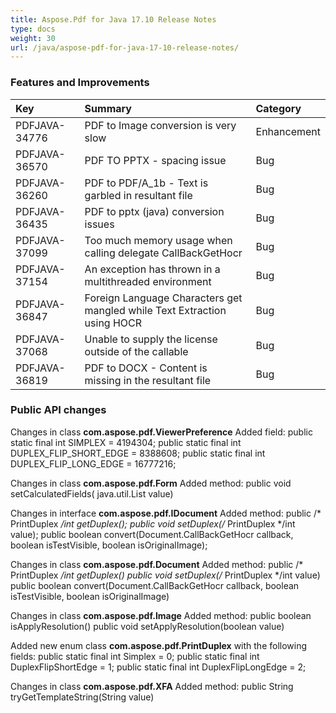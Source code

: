 ```yaml
---
title: Aspose.Pdf for Java 17.10 Release Notes
type: docs
weight: 30
url: /java/aspose-pdf-for-java-17-10-release-notes/
---
```


### **Features and Improvements**

|**Key**|**Summary**|**Category**|
| :- | :- | :- |
|PDFJAVA-34776|PDF to Image conversion is very slow|Enhancement|
|PDFJAVA-36570|PDF TO PPTX - spacing issue|Bug|
|PDFJAVA-36260|PDF to PDF/A_1b - Text is garbled in resultant file|Bug|
|PDFJAVA-36435|PDF to pptx (java) conversion issues|Bug|
|PDFJAVA-37099|Too much memory usage when calling delegate CallBackGetHocr|Bug|
|PDFJAVA-37154|An exception has thrown in a multithreaded environment|Bug|
|PDFJAVA-36847|Foreign Language Characters get mangled while Text Extraction using HOCR|Bug|
|PDFJAVA-37068|Unable to supply the license outside of the callable|Bug|
|PDFJAVA-36819|PDF to DOCX - Content is missing in the resultant file|Bug|
### **Public API changes**
Changes in class **com.aspose.pdf.ViewerPreference** 
Added field:
public static final int SIMPLEX = 4194304;
public static final int DUPLEX_FLIP_SHORT_EDGE = 8388608;
public static final int DUPLEX_FLIP_LONG_EDGE = 16777216;

Changes in class **com.aspose.pdf.Form** 
Added method:
public void setCalculatedFields( java.util.List<Field> value)

Changes in interface **com.aspose.pdf.IDocument** 
Added method:
public /* PrintDuplex */int getDuplex();
public void setDuplex(/* PrintDuplex */int value);
public boolean convert(Document.CallBackGetHocr callback, boolean isTestVisible, boolean isOriginalImage);

Changes in class **com.aspose.pdf.Document** 
Added method:
public /* PrintDuplex */int getDuplex()
public void setDuplex(/* PrintDuplex */int value)
public boolean convert(Document.CallBackGetHocr callback, boolean isTestVisible, boolean isOriginalImage)

Changes in class **com.aspose.pdf.Image** 
Added method:
public boolean isApplyResolution()
public void setApplyResolution(boolean value)

Added new enum class **com.aspose.pdf.PrintDuplex** with the following fields:
public static final int Simplex = 0;
public static final int DuplexFlipShortEdge = 1;
public static final int DuplexFlipLongEdge = 2;

Changes in class **com.aspose.pdf.XFA** 
Added method:
public String tryGetTemplateString(String value)
